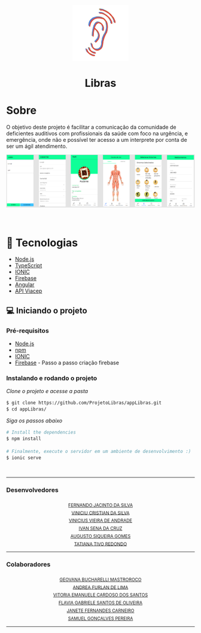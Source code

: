 <div align="center">
  <img src="/src/assets/imgs/Icon.jpg" width="150" />
  <h1>Libras</h1>
</div>

# Sobre

O objetivo deste projeto é facilitar a comunicação da comunidade de deficientes auditivos com profissionais da saúde com foco na urgência, e emergência, onde não e possível ter acesso a um interprete por conta de ser um ágil atendimento.

<div align="center">
  <img src="/src/assets/imgs/layoutApp.png" width="700" /> 
</div>

<br>
<br>

# 🚀 Tecnologias

- [Node.js](https://nodejs.org/en/)
- [TypeScript](https://www.typescriptlang.org/)
- [IONIC](https://ionicframework.com)
- [Firebase](https://console.firebase.google.com/u/0/?hl=pt-br%2Fconsole)
- [Angular](https://angular.io)
- [API Viacep](https://viacep.com.br)


## 💻 Iniciando o projeto

### Pré-requisitos

- [Node.js](https://nodejs.org/en/)
- [npm](https://www.npmjs.com/)
- [IONIC](https://ionicframework.com/docs/intro/cli)
- [Firebase](https://firebase.google.com/docs/firestore/quickstart?hl=pt) - Passo a passo criação  firebase

### Instalando e rodando o projeto

_Clone o projeto e acesse a pasta_

```bash
$ git clone https://github.com/ProjetoLibras/appLibras.git
$ cd appLibras/
```

_Siga os passos abaixo_

```bash
# Install the dependencies
$ npm install

# Finalmente, execute o servidor em um ambiente de desenvolvimento :)
$ ionic serve

```

<br>

<hr>
<div>
    <h3>Desenvolvedores</h3>
</div>
<div align="center">
  <sub><a href="https://github.com/jsfernando">FERNANDO JACINTO DA SILVA</a></sub><br>
  <sub><a href="https://github.com/ViniciuCristian21">VINICIU CRISTIAN DA SILVA</a></sub><br>
  <sub><a href="https://github.com/viih96">VINICIUS VIEIRA DE ANDRADE</a></sub><br>
  <sub><a href="https://github.com/ivanprojetosti">IVAN SENA DA CRUZ</a></sub><br>
  <sub><a href="https://github.com/AugustoSG">AUGUSTO SIQUEIRA GOMES</a></sub><br>
  <sub><a href="https://github.com/TatianaTivo">TATIANA TIVO REDONDO</a></sub>
</div>
<hr>

<div>
    <h3>Colaboradores</h3>
</div>
<div align="center">
  <sub><a href="#">GEOVANA BUCHARELLI MASTROROCO</a></sub><br>
  <sub><a href="#">ANDREA FURLAN DE LIMA</a></sub><br>
  <sub><a href="#">VITORIA EMANUELE CARDOSO DOS SANTOS</a></sub><br>
  <sub><a href="#">FLAVIA GABRIELE SANTOS DE OLIVEIRA</a></sub><br>
  <sub><a href="#">JANETE FERNANDES CARNEIRO</a></sub><br>
  <sub><a href="#">SAMUEL GONÇALVES PEREIRA</a></sub><br>
</div>
<hr>
